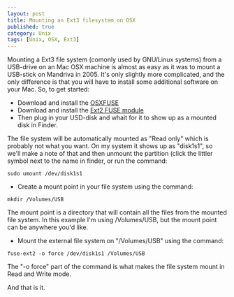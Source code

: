 ```yaml
---
layout: post
title: Mounting an Ext3 filesystem on OSX
published: true
category: Unix
tags: [Unix, OSX, Ext3]
---
```

Mounting a Ext3 file system (comonly used by GNU/Linux systems) from a USB-drive on an Mac OSX machine is almost as easy as it was to mount a USB-stick on Mandriva in 2005. It's only slightly more complicated, and the only difference is that you will have to install some additional software on your Mac. So, to get started:

- Download and install the [OSXFUSE](http://osxfuse.github.io/)
- Download and install the [Ext2 FUSE module](http://sourceforge.net/projects/fuse-ext2/)
- Then plug in your USD-disk and whait for it to show up as a mounted disk in Finder.   

The file system will be automatically mounted as "Read only" which is probably not what you want. On my system it shows up as "disk1s1", so we'll make a note of that and then unmount the partition (click the littler symbol next to the name in finder, or run the command:
 
 ```
 sudo umount /dev/disk1s1   
 ```

- Create a mount point in your file system using the command: 

```
mkdir /Volumes/USB
```

The mount point is a directory that will contain all the files from the mounted file system. In this example I'm using /Volumes/USB, but the mount point can be anywhere you'd like.  
	   
- Mount the external file system on "/Volumes/USB" using the command: 

```
fuse-ext2 -o force /dev/disk1s1 /Volumes/USB
```

The "-o force" part of the command is what makes the file system mount in Read and Write mode.  

And that is it. 
